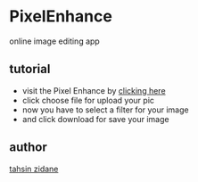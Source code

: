# PixelEnhance
online image editing app

## tutorial
- visit the Pixel Enhance by [clicking here]()
- click choose file for upload your pic
- now you have to select a filter for your image
- and click download for save your image

## author 
[tahsin zidane](https://tahsinportfo.netlify.app/)
